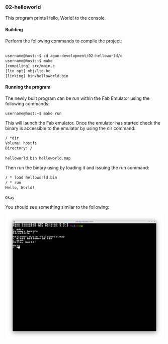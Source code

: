 ### 02-helloworld

This program prints Hello, World! to the console.

#### Building

Perform the following commands to compile the project:

```

username@host:~$ cd agon-development/02-helloworld/c
username@host:~$ make
[compiling] src/main.c
[lto opt] obj/lto.bc
[linking] bin/helloworld.bin
```

#### Running the program

The newly built program can be run within the Fab Emulator using the following commands:

```
username@host:~$ make run
```

This will launch the Fab emulator.  Once the emulator has started check the binary is accessible to the emulator by using the dir command:

```
/ *dir
Volume: hostfs
Directory: /

helloworld.bin helloworld.map
```

Then run the binary using by loading it and issuing the run command:

```
/ * load helloworld.bin
/ * run
Hello, World!

Okay
```

You should see something similar to the following:

![Screenshot of the Fab Emulator](https://github.com/andymccall/agon-development/blob/main/02-helloworld/assets/02-helloworld_c.png?raw=true)
